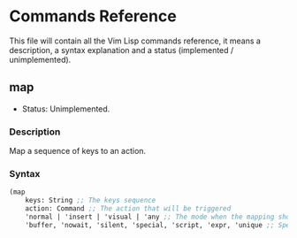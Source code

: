 Commands Reference
==================

This file will contain all the Vim Lisp commands reference, it means a description, a syntax explanation and a status (implemented / unimplemented).

map
---

- Status: Unimplemented.

### Description

Map a sequence of keys to an action.

### Syntax

```scheme
(map
	keys: String ;; The keys sequence
	action: Command ;; The action that will be triggered
	'normal | 'insert | 'visual | 'any ;; The mode when the mapping should be active
	'buffer, 'nowait, 'silent, 'special, 'script, 'expr, 'unique ;; Special arguments )
```
